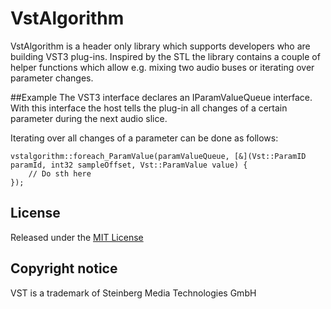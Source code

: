 # VstAlgorithm
VstAlgorithm is a header only library which supports developers who are building VST3 plug-ins. Inspired by the STL the library contains a couple of helper functions which allow e.g. mixing two audio buses or iterating over parameter changes.

##Example
The VST3 interface declares an IParamValueQueue interface. With this interface the host tells the plug-in all changes of a certain parameter during the next audio slice.

Iterating over all changes of a parameter can be done as follows:
```
vstalgorithm::foreach_ParamValue(paramValueQueue, [&](Vst::ParamID paramId, int32 sampleOffset, Vst::ParamValue value) {
	// Do sth here
});
```

## License
Released under the [MIT License](LICENSE)

## Copyright notice
VST is a trademark of Steinberg Media Technologies GmbH
